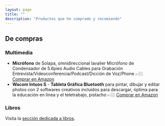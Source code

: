```yaml
---
layout: page
title: ""
description: "Productos que he comprado y recomiendo"
---
```


## De compras

### Multimedia
- **Micrófono** de Solapa, omnidireccional lavalier Micrófono de Condensador de 5.6pies Audio Cables para Grabación Entrevista/Videoconferencia/Podcast/Dicción de Voz/Phone 👉🏼 [Comprar en Amazon](https://amzn.to/40etbBt)
- **Wacom Intuos S** - **Tableta Gráfica Bluetooth** para pintar, dibujar y editar photos con 2 softwares creativos incluidos para descargar, óptima para la educación en línea y el teletrabajo, pistacho 👉🏼 [Comprar en Amazon](https://amzn.to/3UIfOs1)

### Libros
Visita la [sección dedicada a libros](https://www.ebenimeli.org/pages/bookshelf.html).